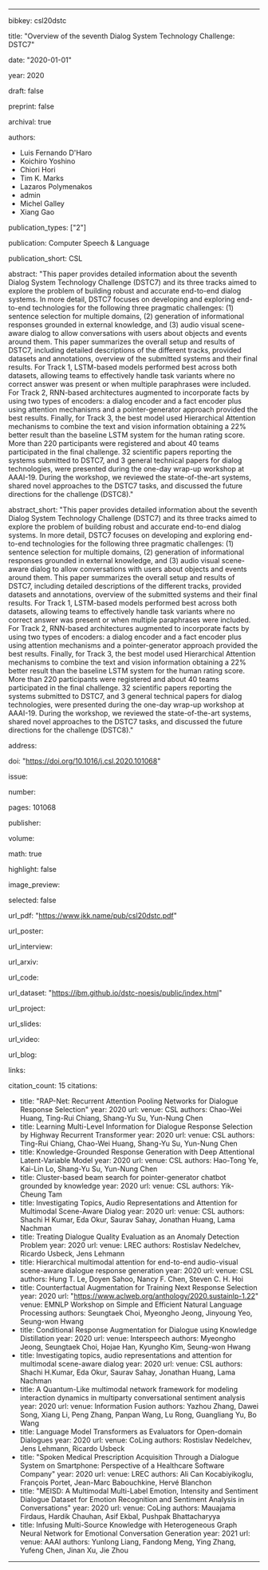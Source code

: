 ---

bibkey: csl20dstc

title: "Overview of the seventh Dialog System Technology Challenge: DSTC7"

date: "2020-01-01"

year: 2020

draft: false

preprint: false

archival: true

authors: 
- Luis Fernando D'Haro
- Koichiro Yoshino
- Chiori Hori
- Tim K. Marks
- Lazaros Polymenakos
- admin
- Michel Galley
- Xiang Gao

publication_types: ["2"]

publication: Computer Speech & Language

publication_short: CSL

abstract: "This paper provides detailed information about the seventh Dialog System Technology Challenge (DSTC7) and its three tracks aimed to explore the problem of building robust and accurate end-to-end dialog systems. In more detail, DSTC7 focuses on developing and exploring end-to-end technologies for the following three pragmatic challenges: (1) sentence selection for multiple domains, (2) generation of informational responses grounded in external knowledge, and (3) audio visual scene-aware dialog to allow conversations with users about objects and events around them. This paper summarizes the overall setup and results of DSTC7, including detailed descriptions of the different tracks, provided datasets and annotations, overview of the submitted systems and their final results. For Track 1, LSTM-based models performed best across both datasets, allowing teams to effectively handle task variants where no correct answer was present or when multiple paraphrases were included. For Track 2, RNN-based architectures augmented to incorporate facts by using two types of encoders: a dialog encoder and a fact encoder plus using attention mechanisms and a pointer-generator approach provided the best results. Finally, for Track 3, the best model used Hierarchical Attention mechanisms to combine the text and vision information obtaining a 22% better result than the baseline LSTM system for the human rating score. More than 220 participants were registered and about 40 teams participated in the final challenge. 32 scientific papers reporting the systems submitted to DSTC7, and 3 general technical papers for dialog technologies, were presented during the one-day wrap-up workshop at AAAI-19. During the workshop, we reviewed the state-of-the-art systems, shared novel approaches to the DSTC7 tasks, and discussed the future directions for the challenge (DSTC8)."

abstract_short: "This paper provides detailed information about the seventh Dialog System Technology Challenge (DSTC7) and its three tracks aimed to explore the problem of building robust and accurate end-to-end dialog systems. In more detail, DSTC7 focuses on developing and exploring end-to-end technologies for the following three pragmatic challenges: (1) sentence selection for multiple domains, (2) generation of informational responses grounded in external knowledge, and (3) audio visual scene-aware dialog to allow conversations with users about objects and events around them. This paper summarizes the overall setup and results of DSTC7, including detailed descriptions of the different tracks, provided datasets and annotations, overview of the submitted systems and their final results. For Track 1, LSTM-based models performed best across both datasets, allowing teams to effectively handle task variants where no correct answer was present or when multiple paraphrases were included. For Track 2, RNN-based architectures augmented to incorporate facts by using two types of encoders: a dialog encoder and a fact encoder plus using attention mechanisms and a pointer-generator approach provided the best results. Finally, for Track 3, the best model used Hierarchical Attention mechanisms to combine the text and vision information obtaining a 22% better result than the baseline LSTM system for the human rating score. More than 220 participants were registered and about 40 teams participated in the final challenge. 32 scientific papers reporting the systems submitted to DSTC7, and 3 general technical papers for dialog technologies, were presented during the one-day wrap-up workshop at AAAI-19. During the workshop, we reviewed the state-of-the-art systems, shared novel approaches to the DSTC7 tasks, and discussed the future directions for the challenge (DSTC8)."

address: 

doi: "https://doi.org/10.1016/j.csl.2020.101068"

issue: 

number: 

pages: 101068

publisher: 

volume: 

math: true

highlight: false

image_preview: 

selected: false

url_pdf: "https://www.jkk.name/pub/csl20dstc.pdf"

url_poster: 

url_interview: 

url_arxiv: 

url_code: 

url_dataset: "https://ibm.github.io/dstc-noesis/public/index.html"

url_project: 

url_slides: 

url_video: 

url_blog: 

links: 

citation_count: 15
citations:
- title: "RAP-Net: Recurrent Attention Pooling Networks for Dialogue Response Selection"
  year: 2020
  url: 
  venue: CSL
  authors: Chao-Wei Huang, Ting-Rui Chiang, Shang-Yu Su, Yun-Nung Chen
- title: Learning Multi-Level Information for Dialogue Response Selection by Highway Recurrent Transformer
  year: 2020
  url: 
  venue: CSL
  authors: Ting-Rui Chiang, Chao-Wei Huang, Shang-Yu Su, Yun-Nung Chen
- title: Knowledge-Grounded Response Generation with Deep Attentional Latent-Variable Model
  year: 2020
  url: 
  venue: CSL
  authors: Hao-Tong Ye, Kai-Lin Lo, Shang-Yu Su, Yun-Nung Chen
- title: Cluster-based beam search for pointer-generator chatbot grounded by knowledge
  year: 2020
  url: 
  venue: CSL
  authors: Yik-Cheung Tam
- title: Investigating Topics, Audio Representations and Attention for Multimodal Scene-Aware Dialog
  year: 2020
  url: 
  venue: CSL
  authors: Shachi H Kumar, Eda Okur, Saurav Sahay, Jonathan Huang, Lama Nachman
- title: Treating Dialogue Quality Evaluation as an Anomaly Detection Problem
  year: 2020
  url: 
  venue: LREC
  authors: Rostislav Nedelchev, Ricardo Usbeck, Jens Lehmann
- title: Hierarchical multimodal attention for end-to-end audio-visual scene-aware dialogue response generation
  year: 2020
  url: 
  venue: CSL
  authors: Hung T. Le, Doyen Sahoo, Nancy F. Chen, Steven C. H. Hoi
- title: Counterfactual Augmentation for Training Next Response Selection
  year: 2020
  url: "https://www.aclweb.org/anthology/2020.sustainlp-1.22"
  venue: EMNLP Workshop on Simple and Efficient Natural Language Processing
  authors: Seungtaek Choi, Myeongho Jeong, Jinyoung Yeo, Seung-won Hwang
- title: Conditional Response Augmentation for Dialogue using Knowledge Distillation
  year: 2020
  url: 
  venue: Interspeech
  authors: Myeongho Jeong, Seungtaek Choi, Hojae Han, Kyungho Kim, Seung-won Hwang
- title: Investigating topics, audio representations and attention for multimodal scene-aware dialog
  year: 2020
  url: 
  venue: CSL
  authors: Shachi H.Kumar, Eda Okur, Saurav Sahay, Jonathan Huang, Lama Nachman
- title: A Quantum-Like multimodal network framework for modeling interaction dynamics in multiparty conversational sentiment analysis 
  year: 2020
  url: 
  venue: Information Fusion
  authors: Yazhou Zhang, Dawei Song, Xiang Li, Peng Zhang, Panpan Wang, Lu Rong, Guangliang Yu, Bo Wang
- title: Language Model Transformers as Evaluators for Open-domain Dialogues
  year: 2020
  url: 
  venue: CoLing
  authors: Rostislav Nedelchev, Jens Lehmann, Ricardo Usbeck
- title: "Spoken Medical Prescription Acquisition Through a Dialogue System on Smartphone: Perspective of a Healthcare Software Company"
  year: 2020
  url: 
  venue: LREC
  authors: Ali Can Kocabiyikoglu, François Portet, Jean-Marc Babouchkine, Hervé Blanchon
- title: "MEISD: A Multimodal Multi-Label Emotion, Intensity and Sentiment Dialogue Dataset for Emotion Recognition and Sentiment Analysis in Conversations"
  year: 2020
  url: 
  venue: CoLing
  authors: Mauajama Firdaus, Hardik Chauhan, Asif Ekbal, Pushpak Bhattacharyya
- title: Infusing Multi-Source Knowledge with Heterogeneous Graph Neural Network for Emotional Conversation Generation
  year: 2021
  url: 
  venue: AAAI
  authors: Yunlong Liang, Fandong Meng, Ying Zhang, Yufeng Chen, Jinan Xu, Jie Zhou


---